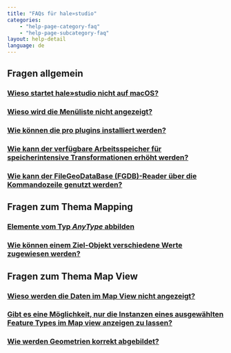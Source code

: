 ```yaml
---
title: "FAQs für hale»studio"
categories:
    - "help-page-category-faq"
    - "help-page-subcategory-faq"
layout: help-detail
language: de
---
```


<h2>Fragen allgemein</h2>
<h3><a href="./faq_hs/faq-hs-general-1">Wieso startet hale»studio nicht auf macOS?</a></h3>
<h3><a href="./faq_hs/faq-hs-general-2">Wieso wird die Menüliste nicht angezeigt?</a></h3>
<h3><a href="./faq_hs/faq-hs-general-3">Wie können die pro plugins installiert werden?</a></h3>
<h3><a href="./faq_hs/faq-hs-general-4">Wie kann der verfügbare Arbeitsspeicher für speicherintensive Transformationen erhöht werden?</a></h3>
<h3><a href="./faq_hs/faq-hs-general-5">Wie kann der FileGeoDataBase (FGDB)-Reader über die Kommandozeile genutzt werden?</a></h3>


<h2>Fragen zum Thema Mapping</h2>
<h3><a href="./faq_hs/faq-hs-mapping-1">Elemente vom Typ <i>AnyType</i> abbilden</a></h3>
<h3><a href="./faq_hs/faq-hs-mapping-2">Wie können einem Ziel-Objekt verschiedene Werte zugewiesen werden?</a></h3>


<h2>Fragen zum Thema Map View</h2>
<h3><a href="./faq_hs/faq-hs-mapview-1">Wieso werden die Daten im Map View nicht angezeigt?</a></h3>
<h3><a href="./faq_hs/faq-hs-mapview-2">Gibt es eine Möglichkeit, nur die Instanzen eines ausgewählten Feature Types im Map view anzeigen zu lassen?</a></h3>
<h3><a href="./faq_hs/faq-hs-mapview-3">Wie werden Geometrien korrekt abgebildet?</a></h3>
